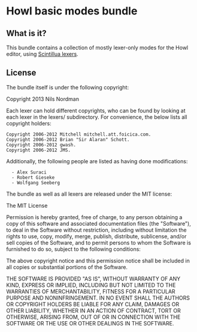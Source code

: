 # Howl basic modes bundle

## What is it?

This bundle contains a collection of mostly lexer-only modes for the Howl editor,
using [Scintillua lexers](http://foicica.com/scintillua/).

## License

The bundle itself is under the following copyright:

Copyright 2013 Nils Nordman <nino at nordman.org>

Each lexer can hold different copyrights, who can be found by looking at
each lexer in the lexers/ subdirectory. For convenience, the below lists
all copyright holders:

    Copyright 2006-2012 Mitchell mitchell.att.foicica.com.
    Copyright 2006-2012 Brian "Sir Alaran" Schott.
    Copyright 2006-2012 gwash.
    Copyright 2006-2012 JMS.

Additionally, the following people are listed as having done modifications:

      - Alex Suraci
      - Robert Gieseke
      - Wolfgang Seeberg

The bundle as well as all lexers are released under the MIT license:

The MIT License

Permission is hereby granted, free of charge, to any person obtaining a copy
of this software and associated documentation files (the "Software"), to deal
in the Software without restriction, including without limitation the rights
to use, copy, modify, merge, publish, distribute, sublicense, and/or sell
copies of the Software, and to permit persons to whom the Software is
furnished to do so, subject to the following conditions:

The above copyright notice and this permission notice shall be included in
all copies or substantial portions of the Software.

THE SOFTWARE IS PROVIDED "AS IS", WITHOUT WARRANTY OF ANY KIND, EXPRESS OR
IMPLIED, INCLUDING BUT NOT LIMITED TO THE WARRANTIES OF MERCHANTABILITY,
FITNESS FOR A PARTICULAR PURPOSE AND NONINFRINGEMENT. IN NO EVENT SHALL THE
AUTHORS OR COPYRIGHT HOLDERS BE LIABLE FOR ANY CLAIM, DAMAGES OR OTHER
LIABILITY, WHETHER IN AN ACTION OF CONTRACT, TORT OR OTHERWISE, ARISING FROM,
OUT OF OR IN CONNECTION WITH THE SOFTWARE OR THE USE OR OTHER DEALINGS IN
THE SOFTWARE.
